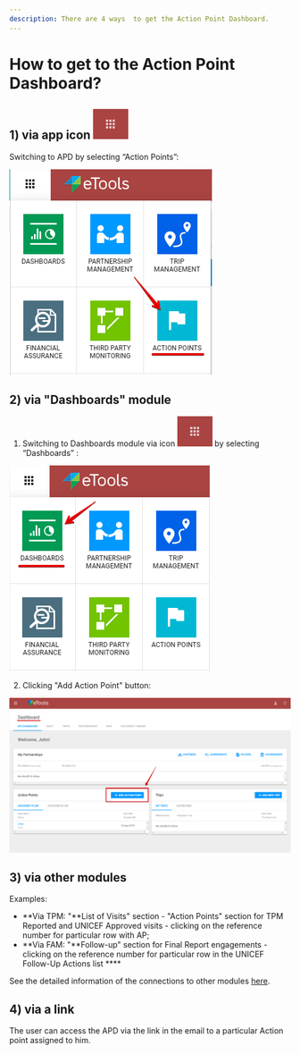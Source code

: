 ```yaml
---
description: There are 4 ways  to get the Action Point Dashboard.
---
```


# How to get to the Action Point Dashboard?

## **1\)**  via app icon ![](../.gitbook/assets/4%20%283%29.png) 

Switching to APD by selecting “Action Points”:

![Switch to Action Points](../.gitbook/assets/1%20%282%29.png)

## **2\)** via "Dashboards" module

1. Switching to Dashboards module via icon ![](../.gitbook/assets/4%20%282%29.png)  by selecting “Dashboards” :  

![Switch to Dashboards](../.gitbook/assets/2%20%282%29.png)

2. Clicking "Add Action Point" button:

![Dashboard screen ](../.gitbook/assets/3%20%281%29.png)

## **3\)** via other modules

Examples:

* **Via TPM: "**List of Visits" section - "Action Points" section for TPM Reported and UNICEF Approved visits -  clicking on the reference number for particular row with AP;
* **Via FAM: "**Follow-up" section for Final Report engagements - clicking on the reference number for particular row in the UNICEF Follow-Up Actions list  ****

See the detailed information of the connections to other modules [here](connections-to-other-modules/). 

## **4\) via a link**

The user can access the APD via the link in the email to a particular Action point assigned to him.

  




